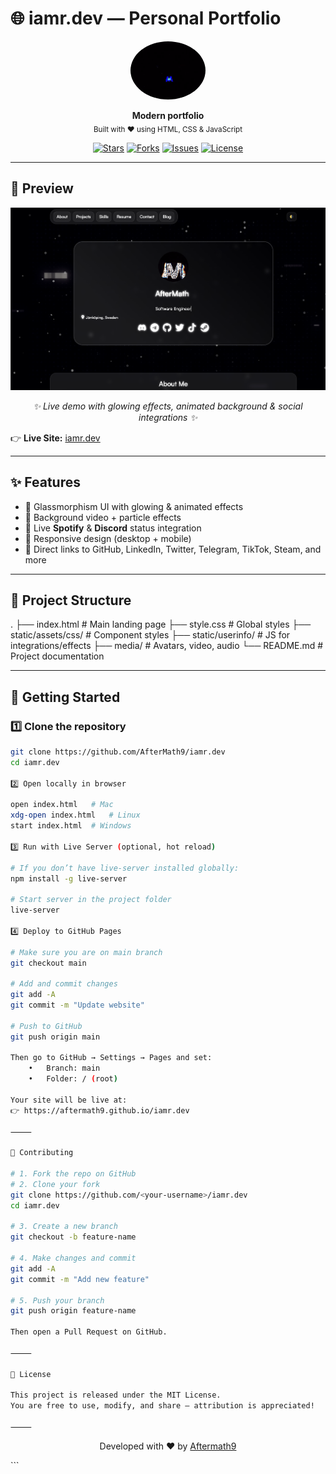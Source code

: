 # 🌐 iamr.dev — Personal Portfolio

<p align="center">
  <img src="media/avatar.gif" width="120" style="border-radius:50%">
</p>

<p align="center">
  <b>Modern portfolio<a href="https://github.com/AfterMath9"></a></b><br>
  <sub>Built with ❤️ using HTML, CSS & JavaScript</sub>
</p>

<p align="center">
  <a href="https://github.com/AfterMath9/iamr.dev/stargazers"><img src="https://img.shields.io/github/stars/AfterMath9/iamr.dev?style=flat-square&color=ffcc00" alt="Stars"></a>
  <a href="https://github.com/AfterMath9/iamr.dev/network/members"><img src="https://img.shields.io/github/forks/AfterMath9/iamr.dev?style=flat-square&color=00bfff" alt="Forks"></a>
  <a href="https://github.com/AfterMath9/iamr.dev/issues"><img src="https://img.shields.io/github/issues/AfterMath9/iamr.dev?style=flat-square&color=ff6347" alt="Issues"></a>
  <a href="https://github.com/AfterMath9/iamr.dev/blob/main/LICENSE"><img src="https://img.shields.io/github/license/AfterMath9/iamr.dev?style=flat-square&color=32cd32" alt="License"></a>
</p>

---

## 📸 Preview

<p align="center">
  <img src="media/assets/Glassy-Portfolio.png" alt="Website Preview" width="800">
</p>

<p align="center">
  <i>✨ Live demo with glowing effects, animated background & social integrations ✨</i>
</p>

👉 **Live Site:** [iamr.dev](iamr.dev)

---

## ✨ Features
- 🎨 Glassmorphism UI with glowing & animated effects  
- 🎥 Background video + particle effects  
- 🎵 Live **Spotify** & **Discord** status integration  
- 📱 Responsive design (desktop + mobile)  
- 🔗 Direct links to GitHub, LinkedIn, Twitter, Telegram, TikTok, Steam, and more  

---

## 📂 Project Structure

.
├── index.html              # Main landing page
├── style.css               # Global styles
├── static/assets/css/      # Component styles
├── static/userinfo/        # JS for integrations/effects
├── media/                  # Avatars, video, audio
└── README.md               # Project documentation

---

## 🚀 Getting Started

### 1️⃣ Clone the repository
```bash
git clone https://github.com/AfterMath9/iamr.dev
cd iamr.dev

2️⃣ Open locally in browser

open index.html   # Mac
xdg-open index.html   # Linux
start index.html  # Windows

3️⃣ Run with Live Server (optional, hot reload)

# If you don’t have live-server installed globally:
npm install -g live-server

# Start server in the project folder
live-server

4️⃣ Deploy to GitHub Pages

# Make sure you are on main branch
git checkout main

# Add and commit changes
git add -A
git commit -m "Update website"

# Push to GitHub
git push origin main

Then go to GitHub → Settings → Pages and set:
	•	Branch: main
	•	Folder: / (root)

Your site will be live at:
👉 https://aftermath9.github.io/iamr.dev

⸻

🤝 Contributing

# 1. Fork the repo on GitHub
# 2. Clone your fork
git clone https://github.com/<your-username>/iamr.dev
cd iamr.dev

# 3. Create a new branch
git checkout -b feature-name

# 4. Make changes and commit
git add -A
git commit -m "Add new feature"

# 5. Push your branch
git push origin feature-name

Then open a Pull Request on GitHub.

⸻

📜 License

This project is released under the MIT License.
You are free to use, modify, and share — attribution is appreciated!

⸻

```
<p align="center">
  Developed with ❤️ by <a href="https://github.com/AfterMath9">Aftermath9</a>
</p>
```
